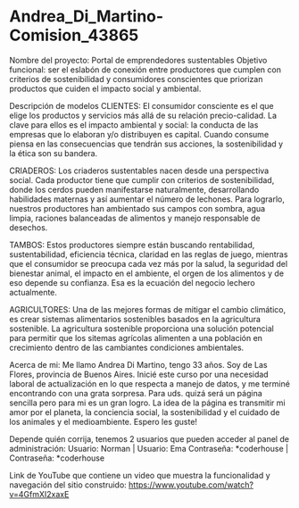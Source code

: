 # Andrea_Di_Martino-Comision_43865

Nombre del proyecto: Portal de emprendedores sustentables
Objetivo funcional: ser el eslabón de conexión entre productores que cumplen con criterios de sostenibilidad y consumidores conscientes que priorizan productos que cuiden el impacto social y ambiental.

Descripción de modelos
CLIENTES: El consumidor consciente es el que elige los productos y servicios más allá de su relación precio-calidad. La clave para ellos es el impacto ambiental y social: la conducta de las empresas que lo elaboran y/o distribuyen es capital. Cuando consume piensa en las consecuencias que tendrán sus acciones, la sostenibilidad y la ética son su bandera.

CRIADEROS: Los criaderos sustentables nacen desde una perspectiva social. Cada productor tiene que cumplir con criterios de sostenibilidad, donde los cerdos pueden manifestarse naturalmente, desarrollando habilidades maternas y así aumentar el número de lechones. Para lograrlo, nuestros productores han ambientado sus campos con sombra, agua limpia, raciones balanceadas de alimentos y manejo responsable de desechos.

TAMBOS: Estos productores siempre están buscando rentabilidad, sustentabilidad, eficiencia técnica, claridad en las reglas de juego, mientras que el consumidor se preocupa cada vez más por la salud, la seguridad del bienestar animal, el impacto en el ambiente, el orgen de los alimentos y de eso depende su confianza. Esa es la ecuación del negocio lechero actualmente.

AGRICULTORES: Una de las mejores formas de mitigar el cambio climático, es crear sistemas alimentarios sostenibles basados en la agricultura sostenible. La agricultura sostenible proporciona una solución potencial para permitir que los sitemas agrícolas alimenten a una población en crecimiento dentro de las cambiantes condiciones ambientales.

Acerca de mi: Me llamo Andrea Di Martino, tengo 33 años. Soy de Las Flores, provincia de Buenos Aires. Inicié este curso por una necesidad laboral de actualización en lo que respecta a manejo de datos, y me terminé encontrando con una grata sorpresa. Para uds. quizá será un página sencilla pero para mi es un gran logro. La idea de la página es transmitir mi amor por el planeta, la conciencia social, la sostenibilidad y el cuidado de los animales y el medioambiente. Espero les guste!

Depende quién corrija, tenemos 2 usuarios que pueden acceder al panel de administración:
Usuario: Norman             |   Usuario: Ema
Contraseña: *coderhouse     |   Contraseña: *coderhouse

Link de YouTube que contiene un video que muestra la funcionalidad y navegación del sitio construido: https://www.youtube.com/watch?v=4GfmXI2xaxE

